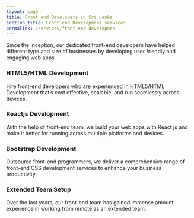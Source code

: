 ```yaml
---
layout: page
title: Front end Developers in Sri Lanka
section_title: Front end Development services
permalink: /services/front-end-developers
---
```


Since the inception, our dedicated front-end developers have helped different type and size of businesses by developing user friendly and engaging web apps.

### HTML5/HTML Development
Hire front-end developers who are experienced in HTML5/HTML Development that’s cost effective, scalable, and run seamlessly across devices.

### Reactjs Development
With the help of front-end team, we build your web apps with React js and make it better for running across multiple platforms and devices.

### Bootstrap Development
Outsource front-end programmers, we deliver a comprehensive range of front-end CSS development services to enhance your business productivity.

### Extended Team Setup
Over the last years, our front-end team has gained immense amount experience in working from remote as an extended team.